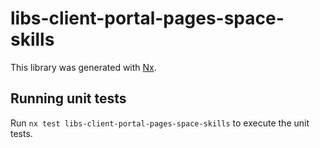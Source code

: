 # libs-client-portal-pages-space-skills

This library was generated with [Nx](https://nx.dev).

## Running unit tests

Run `nx test libs-client-portal-pages-space-skills` to execute the unit tests.
